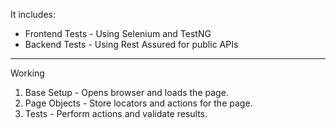It includes:
* Frontend Tests - Using Selenium and TestNG  
* Backend Tests - Using Rest Assured for public APIs  

---

Working
1. Base Setup - Opens browser and loads the page.  
2. Page Objects - Store locators and actions for the page.  
3. Tests - Perform actions and validate results.  

